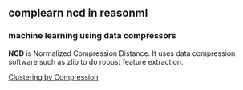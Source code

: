 ## complearn ncd in reasonml

### machine learning using data compressors

**NCD** is Normalized Compression Distance. It uses data compression software
such as zlib to do robust feature extraction.

[Clustering by Compression](https://www.researchgate.net/publication/3085406_Clustering_by_Compression)

